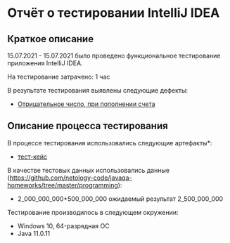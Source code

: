 # Отчёт о тестировании IntelliJ IDEA

## Краткое описание

15.07.2021 - 15.07.2021 было проведено функциональное тестирование приложения IntelliJ IDEA.

На тестирование затрачено: 1 час

В результате тестирования выявлены следующие дефекты:
* [Отрицательное число, при пополнении счета](https://github.com/Tatiana-Arhipova/Money-Transfer/issues/1)

## Описание процесса тестирования

В процессе тестирования использовались следующие артефакты*:
* [тест-кейс](https://docs.google.com/spreadsheets/d/1bOwAQO6n-a8DmjCoUQVok-2vAMDm-_hSF6rGwn1Jttg/edit#gid=0)



В качестве тестовых данных использовались данные (https://github.com/netology-code/javaqa-homeworks/tree/master/programming):
* 2_000_000_000+500_000_000 ожидаемый результат 2_500_000_000

Тестирование производилось в следующем окружении:
* Windows 10, 64-разрядная ОС
* Java 11.0.11